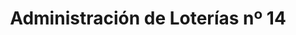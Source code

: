 ---
title: "Administración de Loterías nº 14"
url: /jaen/administracion-de-loterias-no-14/
shop: lotería
---